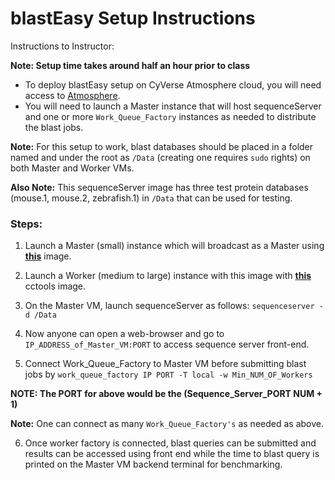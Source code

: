 # blastEasy Setup Instructions

Instructions to Instructor:

**Note: Setup time takes around half an hour prior to class**

+ To deploy blastEasy setup on CyVerse Atmosphere cloud, you will need access to [Atmosphere](www.atmo.cyverse.org).
+ You will need to launch a Master instance that will host sequenceServer and one or more `Work_Queue_Factory` instances as needed to distribute the blast jobs. 

**Note:** For this setup to work, blast databases should be placed in a folder named and under the root as `/Data` (creating one requires `sudo` rights) on both Master and Worker VMs. 

**Also Note:** This sequenceServer image has three test protein databases (mouse.1, mouse.2, zebrafish.1) in `/Data` that can be used for testing. 

### Steps:

1. Launch a Master (small) instance which will broadcast as a Master using **[this](https://atmo.cyverse.org/application/images/1756)** image.

2. Launch a Worker (medium to large) instance with this image with **[this](https://atmo.cyverse.org/application/images/1748)** cctools image. 

3. On the Master VM, launch sequenceServer as follows:
`sequenceserver -d /Data`

4. Now anyone can open a web-browser and go to `IP_ADDRESS_of_Master_VM:PORT` to access sequence server front-end. 

5. Connect Work_Queue_Factory to Master VM before submitting blast jobs by
`work_queue_factory IP PORT -T local -w Min_NUM_OF_Workers`

**NOTE: The PORT for above would be the (Sequence_Server_PORT NUM + 1)** 

**Note:** One can connect as many `Work_Queue_Factory's` as needed as above.

6. Once worker factory is connected, blast queries can be submitted and results can be accessed using front end while the time to blast query is printed on the Master VM backend terminal for benchmarking. 
